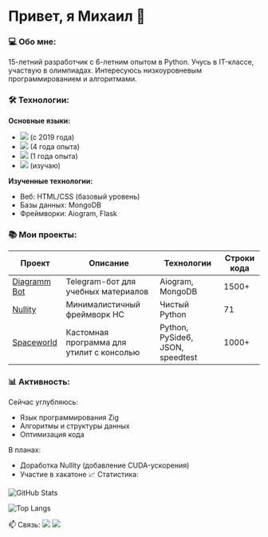 # Привет, я Михаил 👋 

### 💻 Обо мне:
15-летний разработчик с 6-летним опытом в Python. Учусь в IT-классе, участвую в олимпиадах. Интересуюсь низкоуровневым программированием и алгоритмами.

### 🛠 Технологии:

**Основные языки:**
- <img src="https://img.shields.io/badge/Python-3776AB?style=flat&logo=python&logoColor=white"> (с 2019 года)
- <img src="https://img.shields.io/badge/C%23-239120?style=flat&logo=c-sharp&logoColor=white"> (4 года опыта)
- <img src="https://img.shields.io/badge/C%2B%2B-00599C?style=for-the-badge&logo=c%2B%2B&logoColor=white"> (1 года опыта)
- <img src="https://img.shields.io/badge/Zig-F7A41D?style=flat&logo=zig&logoColor=white"> (изучаю)

**Изученные технологии:**
- Веб: HTML/CSS (базовый уровень)
- Базы данных: MongoDB
- Фреймворки: Aiogram, Flask

### 📚 Мои проекты:

| Проект | Описание | Технологии | Строки кода |
|--------|----------|------------|-------------|
| [Diagramm Bot](https://github.com/Binobinos/diagramm) | Telegram-бот для учебных материалов | Aiogram, MongoDB | 1500+ |
| [Nullity](https://github.com/Binobinos/Nullity) | Минималистичный фреймворк НС | Чистый Python | 71 |
| [Spaceworld](https://github.com/Binobinos/SpaceWorld/tree/master) | Кастомная программа для утилит с консолью | Python, PySide6, JSON, speedtest | 1000+ |


### 📊 Активность:

Сейчас углубляюсь:
- Язык программирования Zig
- Алгоритмы и структуры данных
- Оптимизация кода

В планах:
- Доработка Nullity (добавление CUDA-ускорения)
- Участие в хакатоне
📈 Статистика:

![GitHub Stats](https://github-readme-stats.vercel.app/api?username=Binobinos&show_icons=true&theme=radical&hide_border=true)

![Top Langs](https://github-readme-stats.vercel.app/api/top-langs/?username=Binobinos&layout=compact&theme=radical&hide_border=true)

📫 Связь:
<a href="mailto:binobinos.dev@gmail.com"><img src="https://img.shields.io/badge/Email-0078D4?style=flat&logo=microsoft-outlook&logoColor=white"></a>
<a href="https://t.me/binobinos"><img src="https://img.shields.io/badge/Telegram-26A5E4?style=flat&logo=telegram&logoColor=white"></a>

